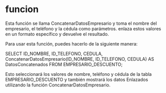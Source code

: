 # funcion
Esta función se llama ConcatenarDatosEmpresario y toma el nombre del empresario, el teléfono y la cédula como parámetros. enlaza estos valores en un formato específico y devuelve el resultado.

Para usar esta función, puedes hacerlo de la siguiente manera:

SELECT ID_NOMBRE, ID_TELEFONO, CEDULA, ConcatenarDatosEmpresario(ID_NOMBRE, ID_TELEFONO, CEDULA) AS DatosConcatenados
FROM EMPRESARIO_DESCUENTO;

Esto seleccionará los valores de nombre, teléfono y cédula de la tabla EMPRESARIO_DESCUENTO y también mostrará los datos Enlazados utilizando la función ConcatenarDatosEmpresario.
